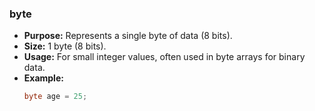 ### byte
* **Purpose:** Represents a single byte of data (8 bits).
* **Size:** 1 byte (8 bits).
* **Usage:** For small integer values, often used in byte arrays for binary data.
* **Example:**
  ```java
  byte age = 25;
  ```